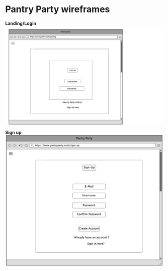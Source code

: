 # Pantry Party wireframes
__Landing/Login__
![Login](./Home.png)

__Sign up__
![Sign up](./Signup.png)
